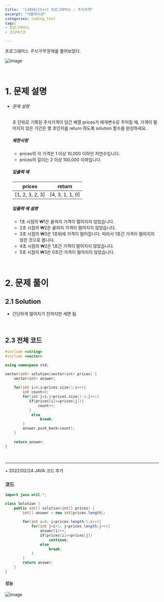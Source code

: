 ```yaml
---
title:  "[JAVA][C++] 프로그래머스 : 주식가격"
excerpt: "시뮬레이션"
categories: coding_test
tags: 
- 프로그래머스
- 코딩테스트

---
```


프로그래머스 *주식가격*  문제를 풀어보았다.

![image](https://user-images.githubusercontent.com/37764581/111072295-4b5f1380-851d-11eb-8f2b-079ea329eb89.png)



<br>

# 1. 문제 설명



- ###### 문제 설명

  초 단위로 기록된 주식가격이 담긴 배열 prices가 매개변수로 주어질 때, 가격이 떨어지지 않은 기간은 몇 초인지를 return 하도록 solution 함수를 완성하세요.

  ##### 제한사항

  - prices의 각 가격은 1 이상 10,000 이하인 자연수입니다.
  - prices의 길이는 2 이상 100,000 이하입니다.

  ##### 입출력 예

  | prices          | return          |
  | --------------- | --------------- |
  | [1, 2, 3, 2, 3] | [4, 3, 1, 1, 0] |

  ##### 입출력 예 설명

  - 1초 시점의 ₩1은 끝까지 가격이 떨어지지 않았습니다.
  - 2초 시점의 ₩2은 끝까지 가격이 떨어지지 않았습니다.
  - 3초 시점의 ₩3은 1초뒤에 가격이 떨어집니다. 따라서 1초간 가격이 떨어지지 않은 것으로 봅니다.
  - 4초 시점의 ₩2은 1초간 가격이 떨어지지 않았습니다.
  - 5초 시점의 ₩3은 0초간 가격이 떨어지지 않았습니다.

  

<br>

# 2. 문제 풀이

## 2.1 Solution

+ 간단하게 떨어지기 전까지만 세면 됨.

<br>

## 2.3 전체 코드

```cpp
#include <string>
#include <vector>

using namespace std;

vector<int> solution(vector<int> prices) {
    vector<int> answer;
    
    for(int i=0;i<prices.size();i++){
        int count=0;
        for(int j=i;j<prices.size()-1;j++){
           if(prices[i]<=prices[j]){
               count++;
           }
            else
                break;
        }
        answer.push_back(count);
    }
    
    return answer;
}
```



<br>

---

\+ 2022/02/24 JAVA 코드 추가

### 코드

```java
import java.util.*;

class Solution {
    public int[] solution(int[] prices) {
        int[] answer = new int[prices.length];
        
        for(int i=0; i<prices.length-1;i++){
            for(int j=i+1; j<prices.length;j++){
                answer[i]++;
                if(prices[i]<=prices[j])
                    continue;
                else
                    break;
            }
        }
        return answer;
    }
}
```

#### 성능

![image](https://user-images.githubusercontent.com/37764581/159732571-9f36d4b6-6906-4651-b881-69dcbee3ad4b.png)